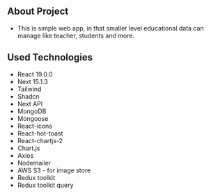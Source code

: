 ## About Project

- This is simple web app, in that smaller level educational data can manage like teacher, students and more.

## Used Technologies

- React 19.0.0
- Next 15.1.3
- Tailwind
- Shadcn
- Next API
- MongoDB
- Mongoose
- React-icons
- React-hot-toast
- React-chartjs-2
- Chart.js
- Axios
- Nodemailer
- AWS S3 - for image store
- Redux toolkit
- Redux toolkit query
